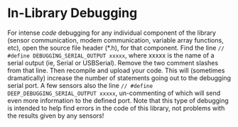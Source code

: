 # In-Library Debugging<!-- {#page_code_debugging} -->

For intense _code_ debugging for any individual component of the library (sensor communication, modem communication, variable array functions, etc), open the source file header (\*.h), for that component.
Find the line `// #define DEBUGGING_SERIAL_OUTPUT xxxxx`, where xxxxx is the name of a serial output (ie, Serial or USBSerial).
Remove the two comment slashes from that line.
Then recompile and upload your code.
This will (sometimes dramatically) increase the number of statements going out to the debugging serial port.
A few sensors also the line `// #define DEEP_DEBUGGING_SERIAL_OUTPUT xxxxx`, un-commenting of which will send even more information to the defined port.
Note that this type of debugging is intended to help find errors in the code of this library, not problems with the results given by any sensors!
